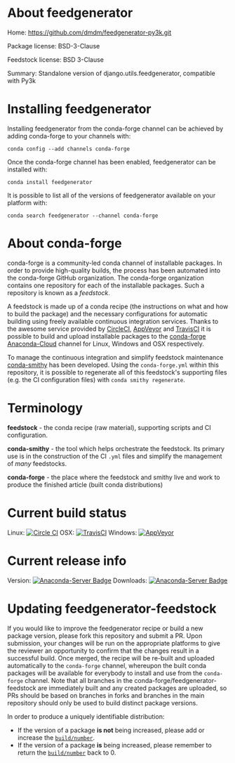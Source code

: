 About feedgenerator
===================

Home: https://github.com/dmdm/feedgenerator-py3k.git

Package license: BSD-3-Clause

Feedstock license: BSD 3-Clause

Summary: Standalone version of django.utils.feedgenerator, compatible with Py3k



Installing feedgenerator
========================

Installing feedgenerator from the conda-forge channel can be achieved by adding conda-forge to your channels with:

```
conda config --add channels conda-forge
```

Once the conda-forge channel has been enabled, feedgenerator can be installed with:

```
conda install feedgenerator
```

It is possible to list all of the versions of feedgenerator available on your platform with:

```
conda search feedgenerator --channel conda-forge
```


About conda-forge
=================

conda-forge is a community-led conda channel of installable packages.
In order to provide high-quality builds, the process has been automated into the
conda-forge GitHub organization. The conda-forge organization contains one repository
for each of the installable packages. Such a repository is known as a *feedstock*.

A feedstock is made up of a conda recipe (the instructions on what and how to build
the package) and the necessary configurations for automatic building using freely
available continuous integration services. Thanks to the awesome service provided by
[CircleCI](https://circleci.com/), [AppVeyor](http://www.appveyor.com/)
and [TravisCI](https://travis-ci.org/) it is possible to build and upload installable
packages to the [conda-forge](https://anaconda.org/conda-forge)
[Anaconda-Cloud](http://docs.anaconda.org/) channel for Linux, Windows and OSX respectively.

To manage the continuous integration and simplify feedstock maintenance
[conda-smithy](http://github.com/conda-forge/conda-smithy) has been developed.
Using the ``conda-forge.yml`` within this repository, it is possible to regenerate all of
this feedstock's supporting files (e.g. the CI configuration files) with ``conda smithy regenerate``.


Terminology
===========

**feedstock** - the conda recipe (raw material), supporting scripts and CI configuration.

**conda-smithy** - the tool which helps orchestrate the feedstock.
                   Its primary use is in the construction of the CI ``.yml`` files
                   and simplify the management of *many* feedstocks.

**conda-forge** - the place where the feedstock and smithy live and work to
                  produce the finished article (built conda distributions)

Current build status
====================

Linux: [![Circle CI](https://circleci.com/gh/conda-forge/feedgenerator-feedstock.svg?style=shield)](https://circleci.com/gh/conda-forge/feedgenerator-feedstock)
OSX: [![TravisCI](https://travis-ci.org/conda-forge/feedgenerator-feedstock.svg?branch=master)](https://travis-ci.org/conda-forge/feedgenerator-feedstock)
Windows: [![AppVeyor](https://ci.appveyor.com/api/projects/status/github/conda-forge/feedgenerator-feedstock?svg=True)](https://ci.appveyor.com/project/conda-forge/feedgenerator-feedstock/branch/master)

Current release info
====================
Version: [![Anaconda-Server Badge](https://anaconda.org/conda-forge/feedgenerator/badges/version.svg)](https://anaconda.org/conda-forge/feedgenerator)
Downloads: [![Anaconda-Server Badge](https://anaconda.org/conda-forge/feedgenerator/badges/downloads.svg)](https://anaconda.org/conda-forge/feedgenerator)


Updating feedgenerator-feedstock
================================

If you would like to improve the feedgenerator recipe or build a new
package version, please fork this repository and submit a PR. Upon submission,
your changes will be run on the appropriate platforms to give the reviewer an
opportunity to confirm that the changes result in a successful build. Once
merged, the recipe will be re-built and uploaded automatically to the
`conda-forge` channel, whereupon the built conda packages will be available for
everybody to install and use from the `conda-forge` channel.
Note that all branches in the conda-forge/feedgenerator-feedstock are
immediately built and any created packages are uploaded, so PRs should be based
on branches in forks and branches in the main repository should only be used to
build distinct package versions.

In order to produce a uniquely identifiable distribution:
 * If the version of a package **is not** being increased, please add or increase
   the [``build/number``](http://conda.pydata.org/docs/building/meta-yaml.html#build-number-and-string).
 * If the version of a package **is** being increased, please remember to return
   the [``build/number``](http://conda.pydata.org/docs/building/meta-yaml.html#build-number-and-string)
   back to 0.
